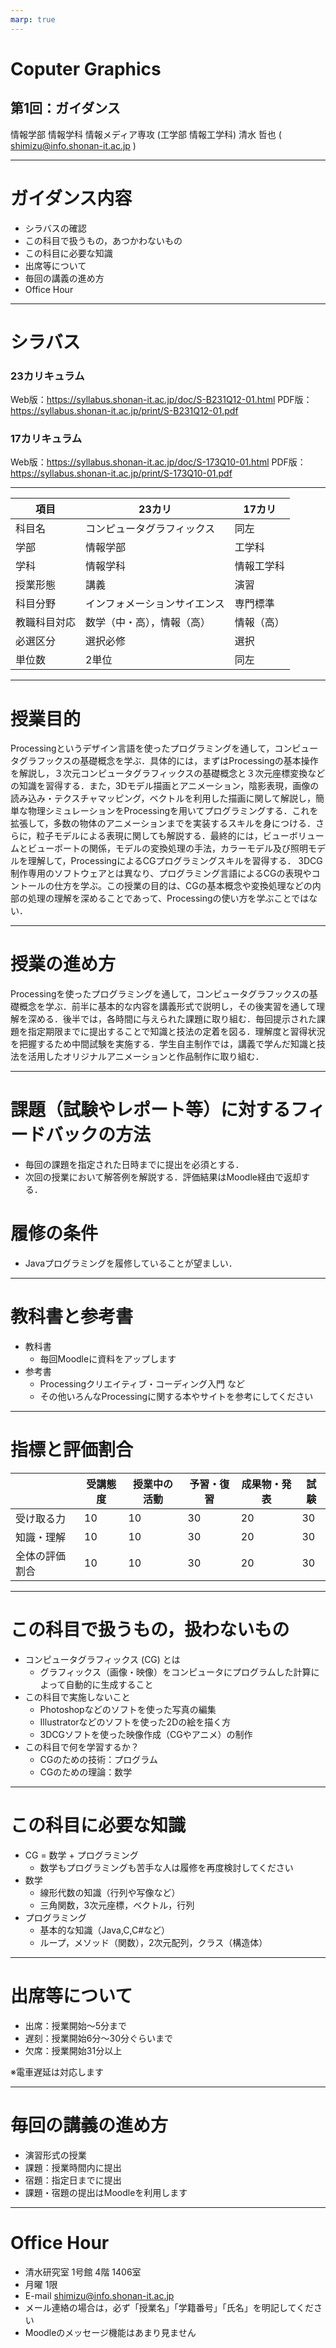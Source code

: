 ```yaml
---
marp: true
---
```


# Coputer Graphics

## 第1回：ガイダンス

情報学部 情報学科 情報メディア専攻
(工学部 情報工学科)
清水 哲也 ( shimizu@info.shonan-it.ac.jp )

---

# ガイダンス内容

- シラバスの確認
- この科目で扱うもの，あつかわないもの
- この科目に必要な知識
- 出席等について
- 毎回の講義の進め方
- Office Hour

---

# シラバス

### 23カリキュラム
Web版：https://syllabus.shonan-it.ac.jp/doc/S-B231Q12-01.html
PDF版：https://syllabus.shonan-it.ac.jp/print/S-B231Q12-01.pdf

### 17カリキュラム
Web版：https://syllabus.shonan-it.ac.jp/doc/S-173Q10-01.html
PDF版：https://syllabus.shonan-it.ac.jp/print/S-173Q10-01.pdf

---


|     項目     |            23カリ            |   17カリ   |
| ------------ | ---------------------------- | ---------- |
| 科目名       | コンピュータグラフィックス   | 同左       |
| 学部         | 情報学部                     | 工学科     |
| 学科         | 情報学科                     | 情報工学科 |
| 授業形態     | 講義                         | 演習       |
| 科目分野     | インフォメーションサイエンス | 専門標準   |
| 教職科目対応 | 数学（中・高），情報（高）   | 情報（高） |
| 必選区分     | 選択必修                     | 選択       |
| 単位数       | 2単位                        | 同左       |

---

# 授業目的

Processingというデザイン言語を使ったプログラミングを通して，コンピュータグラフックスの基礎概念を学ぶ．具体的には，まずはProcessingの基本操作を解説し，３次元コンピュータグラフィックスの基礎概念と３次元座標変換などの知識を習得する．また，3Dモデル描画とアニメーション，陰影表現，画像の読み込み・テクスチャマッピング，ベクトルを利用した描画に関して解説し，簡単な物理シミュレーションをProcessingを用いてプログラミングする．これを拡張して，多数の物体のアニメーションまでを実装するスキルを身につける．さらに，粒子モデルによる表現に関しても解説する．最終的には，ビューボリュームとビューポートの関係，モデルの変換処理の手法，カラーモデル及び照明モデルを理解して，ProcessingによるCGプログラミングスキルを習得する．
3DCG制作専用のソフトウェアとは異なり、プログラミング言語によるCGの表現やコントールの仕方を学ぶ。この授業の目的は、CGの基本概念や変換処理などの内部の処理の理解を深めることであって、Processingの使い方を学ぶことではない．

---

# 授業の進め方

Processingを使ったプログラミングを通して，コンピュータグラフックスの基礎概念を学ぶ．前半に基本的な内容を講義形式で説明し，その後実習を通して理解を深める．後半では，各時間に与えられた課題に取り組む．毎回提示された課題を指定期限までに提出することで知識と技法の定着を図る．理解度と習得状況を把握するため中間試験を実施する．学生自主制作では，講義で学んだ知識と技法を活用したオリジナルアニメーションと作品制作に取り組む．

---

# 課題（試験やレポート等）に対するフィードバックの方法

- 毎回の課題を指定された日時までに提出を必須とする．
- 次回の授業において解答例を解説する．評価結果はMoodle経由で返却する．

# 履修の条件

- Javaプログラミングを履修していることが望ましい．

---

# 教科書と参考書

- 教科書
  - 毎回Moodleに資料をアップします
- 参考書
  - Processingクリエイティブ・コーディング入門 など
  - その他いろんなProcessingに関する本やサイトを参考にしてください

---

# 指標と評価割合

|                | 受講態度 | 授業中の活動 | 予習・復習 | 成果物・発表 | 試験 | 
| -------------- | -------- | ------------ | ---------- | ------------ | ---- | 
| 受け取る力     | 10       | 10           | 30         | 20           | 30   | 
| 知識・理解     | 10       | 10           | 30         | 20           | 30   | 
| 全体の評価割合 | 10       | 10           | 30         | 20           | 30   | 

---

# この科目で扱うもの，扱わないもの

- コンピュータグラフィックス (CG) とは
  - グラフィックス（画像・映像）をコンピュータにプログラムした計算によって自動的に生成すること
- この科目で実施しないこと
  - Photoshopなどのソフトを使った写真の編集
  - Illustratorなどのソフトを使った2Dの絵を描く方
  - 3DCGソフトを使った映像作成（CGやアニメ）の制作
- この科目で何を学習するか？
  - CGのための技術：プログラム
  - CGのための理論：数学

---

# この科目に必要な知識

- CG = 数学 + プログラミング
  - 数学もプログラミングも苦手な人は履修を再度検討してください
- 数学
  - 線形代数の知識（行列や写像など）
  - 三角関数，3次元座標，ベクトル，行列
- プログラミング
  - 基本的な知識（Java,C,C#など）
  - ループ，メソッド（関数），2次元配列，クラス（構造体）


---

# 出席等について

- 出席：授業開始〜5分まで
- 遅刻：授業開始6分〜30分ぐらいまで
- 欠席：授業開始31分以上

※電車遅延は対応します

---

# 毎回の講義の進め方

- 演習形式の授業
- 課題：授業時間内に提出
- 宿題：指定日までに提出
- 課題・宿題の提出はMoodleを利用します

---

# Office Hour

- 清水研究室 1号館 4階 1406室
- 月曜 1限
- E-mail shimizu@info.shonan-it.ac.jp
- メール連絡の場合は，必ず「授業名」「学籍番号」「氏名」を明記してください
- Moodleのメッセージ機能はあまり見ません